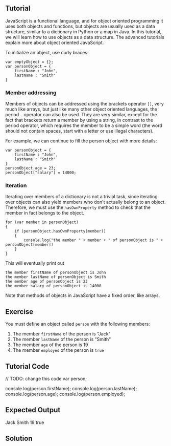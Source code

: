 Tutorial
--------

JavaScript is a functional language, and for object oriented programming it uses both objects and functions, but objects are usually used as a data structure, similar to a dictionary in Python or a map in Java. In this tutorial, we will learn how to use objects as a data structure. The advanced tutorials explain more about object oriented JavaScript.

To initialize an object, use curly braces:

    var emptyObject = {};
    var personObject = {
        firstName : "John",
        lastName : "Smith"
    }

### Member addressing

Members of objects can be addressed using the brackets operator `[]`, very much like arrays, but just like many
other object oriented languages, the period `.` operator can also be used. They are very similar, except for
the fact that brackets return a member by using a string, in contrast to the period operator,
which requires the member to be a simple word (the word should not contain spaces,
start with a letter or use illegal characters).

For example, we can continue to fill the person object with more details:

    var personObject = {
        firstName : "John",
        lastName : "Smith"
    }
    personObject.age = 23;
    personObject["salary"] = 14000;

### Iteration

Iterating over members of a dictionary is not a trivial task, since iterating over objects can also yield members who don't actually belong to an object. Therefore, we must use the `hasOwnProperty` method to check that the member in fact belongs to the object.

    for (var member in personObject)
    {
        if (personObject.hasOwnProperty(member))
        {
            console.log("the member " + member + " of personObject is " + personObject[member])
        }
    }

This will eventually print out

    the member firstName of personObject is John
    the member lastName of personObject is Smith
    the member age of personObject is 23
    the member salary of personObject is 14000

Note that methods of objects in JavaScript have a fixed order, like arrays.

Exercise
--------

You must define an object called `person` with the following members:

1. The member `firstName` of the person is "Jack"
2. The member `lastName` of the person is "Smith"
3. The member `age` of the person is 19
4. The member `employed` of the person is `true`

Tutorial Code
-------------

// TODO: change this code
var person;

console.log(person.firstName);
console.log(person.lastName);
console.log(person.age);
console.log(person.employed);

Expected Output
---------------

Jack
Smith
19
true

Solution
--------
